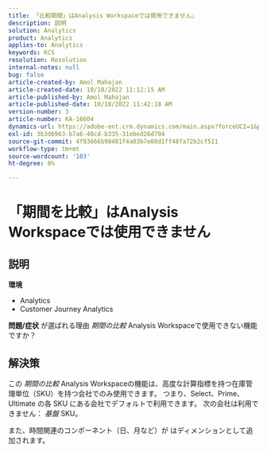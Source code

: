 ```yaml
---
title: 「比較期間」はAnalysis Workspaceでは使用できません」
description: 説明
solution: Analytics
product: Analytics
applies-to: Analytics
keywords: KCS
resolution: Resolution
internal-notes: null
bug: false
article-created-by: Amol Mahajan
article-created-date: 10/18/2022 11:12:15 AM
article-published-by: Amol Mahajan
article-published-date: 10/18/2022 11:42:18 AM
version-number: 3
article-number: KA-16604
dynamics-url: https://adobe-ent.crm.dynamics.com/main.aspx?forceUCI=1&pagetype=entityrecord&etn=knowledgearticle&id=a99d38b4-d54e-ed11-bba2-0022480866ad
exl-id: 3b3d6963-b7a6-48cd-b335-31ebed26d794
source-git-commit: 4f93666b98401f4a03b7e88d1ff48fa72b2cf511
workflow-type: tm+mt
source-wordcount: '103'
ht-degree: 8%

---
```


# 「期間を比較」はAnalysis Workspaceでは使用できません

## 説明

<b>環境</b>
- Analytics
- Customer Journey Analytics

<b>問題/症状</b>
が選ばれる理由 *期間の比較* Analysis Workspaceで使用できない機能ですか？


## 解決策


この *期間の比較* Analysis Workspaceの機能は、高度な計算指標を持つ在庫管理単位（SKU）を持つ会社でのみ使用できます。 つまり、Select、Prime、Ultimate の各 SKU にある会社でデフォルトで利用できます。 次の会社は利用できません： *基盤* SKU。

また、時間関連のコンポーネント（日、月など）が はディメンションとして追加されます。
